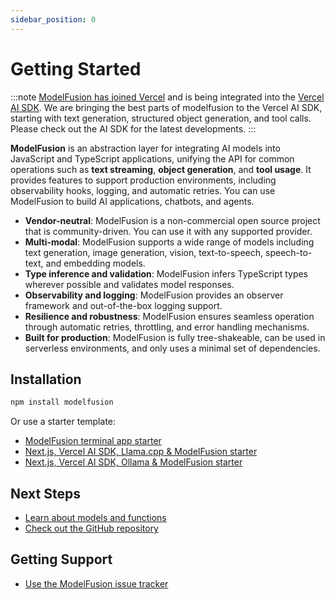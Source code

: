 ```yaml
---
sidebar_position: 0
---
```


# Getting Started

:::note
[ModelFusion has joined Vercel](https://vercel.com/blog/vercel-ai-sdk-3-1-modelfusion-joins-the-team) and is being integrated into the [Vercel AI SDK](https://sdk.vercel.ai/docs/introduction). We are bringing the best parts of modelfusion to the Vercel AI SDK, starting with text generation, structured object generation, and tool calls. Please check out the AI SDK for the latest developments.
:::

**ModelFusion** is an abstraction layer for integrating AI models into JavaScript and TypeScript applications, unifying the API for common operations such as **text streaming**, **object generation**, and **tool usage**. It provides features to support production environments, including observability hooks, logging, and automatic retries. You can use ModelFusion to build AI applications, chatbots, and agents.

- **Vendor-neutral**: ModelFusion is a non-commercial open source project that is community-driven. You can use it with any supported provider.
- **Multi-modal**: ModelFusion supports a wide range of models including text generation, image generation, vision, text-to-speech, speech-to-text, and embedding models.
- **Type inference and validation**: ModelFusion infers TypeScript types wherever possible and validates model responses.
- **Observability and logging**: ModelFusion provides an observer framework and out-of-the-box logging support.
- **Resilience and robustness**: ModelFusion ensures seamless operation through automatic retries, throttling, and error handling mechanisms.
- **Built for production**: ModelFusion is fully tree-shakeable, can be used in serverless environments, and only uses a minimal set of dependencies.

## Installation

```sh
npm install modelfusion
```

Or use a starter template:

- [ModelFusion terminal app starter](https://github.com/lgrammel/modelfusion-terminal-app-starter)
- [Next.js, Vercel AI SDK, Llama.cpp & ModelFusion starter](https://github.com/lgrammel/modelfusion-llamacpp-nextjs-starter)
- [Next.js, Vercel AI SDK, Ollama & ModelFusion starter](https://github.com/lgrammel/modelfusion-ollama-nextjs-starter)

## Next Steps

- [Learn about models and functions](/guide/function/)
- [Check out the GitHub repository](https://github.com/lgrammel/modelfusion)

## Getting Support

- [Use the ModelFusion issue tracker](https://github.com/lgrammel/modelfusion/issues)
